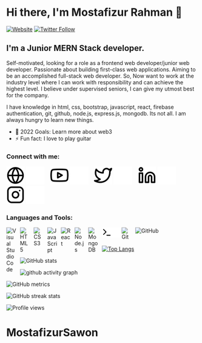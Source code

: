 # Hi there, I'm Mostafizur Rahman 👋 

[![Website](https://img.shields.io/website?label=mostafizur.netlify.app&style=for-the-badge&url=https%3A%2F%2Fcodestackr.com)](https://mostafizur.netlify.app/)
[![Twitter Follow](https://img.shields.io/twitter/follow/rah_mostafizur?color=1DA1F2&logo=twitter&style=for-the-badge)](https://twitter.com/intent/follow?original_referer=https%3A%2F%2Fgithub.com%2FcodeSTACKr&screen_name=rah_mostafizur)


## I'm a Junior MERN Stack developer.

Self-motivated, looking for a role as a frontend web developer/junior web developer. Passionate about building first-class web applications. Aiming to be an accomplished full-stack web developer. So, Now want to work at the industry level where I can work with responsibility and can achieve the highest level. I believe under supervised seniors, I can give my utmost best for the company.

I have knowledge in html, css, bootstrap, javascript, react, firebase authentication, git, github, node.js, express.js, mongodb. Its not all. I am always hungry to learn new things.

<!-- - 🔭 Check out my VS Code course: [Become A VS Code SuperHero!][course]! -->
<!-- - 🌱 I’m currently learning everything 🤣 -->
<!-- - 👯 I’m looking to collaborate with other content creators -->
- 🥅 2022 Goals: Learn more about web3
- ⚡ Fun fact: I love to play guitar
<!-- - 😻 Check out the NFT collection I created: [CodeCats](https://opensea.io/collection/codecats?search[sortAscending]=true&search[sortBy]=PRICE&search[toggles][0]=BUY_NOW) -->

### Connect with me:

[![website](./img/globe-light.svg)](https://mostafizur.netlify.app/#gh-light-mode-only)
[![website](./img/globe-dark.svg)](https://mostafizur.netlify.app/#gh-dark-mode-only)
&nbsp;&nbsp;
[![website](./img/youtube-light.svg)](https://youtube.com/#gh-light-mode-only)
[![website](./img/youtube-dark.svg)](https://youtube.com/#gh-dark-mode-only)
&nbsp;&nbsp;
[![website](./img/twitter-light.svg)](https://twitter.com/rah_mostafizur#gh-light-mode-only)
[![website](./img/twitter-dark.svg)](https://twitter.com/rah_mostafizur#gh-dark-mode-only)
&nbsp;&nbsp;
[![website](./img/linkedin-light.svg)](https://linkedin.com/in/mostafizur-rahman-sawon#gh-light-mode-only)
[![website](./img/linkedin-dark.svg)](https://linkedin.com/in/mostafizur-rahman-sawon#gh-dark-mode-only)
&nbsp;&nbsp;
[![website](./img/instagram-light.svg)](https://instagram.com/mr.sawon#gh-light-mode-only)
[![website](./img/instagram-dark.svg)](https://instagram.com/mr.sawon#gh-dark-mode-only)

### Languages and Tools:

[<img align="left" alt="Visual Studio Code" width="26px" src="https://cdn.jsdelivr.net/gh/devicons/devicon/icons/vscode/vscode-original.svg" style="padding-right:10px;" />](#gh-light-mode-only)
[<img align="left" alt="HTML5" width="26px" src="https://cdn.jsdelivr.net/gh/devicons/devicon/icons/html5/html5-original.svg" style="padding-right:10px;" />](#gh-light-mode-only)
[<img align="left" alt="CSS3" width="26px" src="https://cdn.jsdelivr.net/gh/devicons/devicon/icons/css3/css3-original.svg" style="padding-right:10px;" />](#gh-light-mode-only)
<!-- [<img align="left" alt="Sass" width="26px" src="https://cdn.jsdelivr.net/gh/devicons/devicon/icons/sass/sass-original.svg" style="padding-right:10px;" />][cssplaylist] -->
[<img align="left" alt="JavaScript" width="26px" src="https://cdn.jsdelivr.net/gh/devicons/devicon/icons/javascript/javascript-original.svg" style="padding-right:10px;" />](#gh-light-mode-only)
[<img align="left" alt="React" width="26px" src="https://cdn.jsdelivr.net/gh/devicons/devicon/icons/react/react-original.svg" style="padding-right:10px;" />](#gh-light-mode-only)
 <!-- [<img align="left" alt="Gatsby" width="26px" src="https://cdn.jsdelivr.net/gh/devicons/devicon/icons/gatsby/gatsby-original.svg" style="padding-right:10px;" />][webdevplaylist]
[<img align="left" alt="GraphQL" width="26px" src="https://cdn.jsdelivr.net/gh/devicons/devicon/icons/graphql/graphql-plain.svg" style="padding-right:10px;" />][webdevplaylist] -->
[<img align="left" alt="Node.js" width="26px" src="https://cdn.jsdelivr.net/gh/devicons/devicon/icons/nodejs/nodejs-original.svg" style="padding-right:10px;" />](#gh-light-mode-only)
<!-- [<img align="left" alt="Deno" width="26px" src="./img/deno-light.svg" style="padding-right:10px;" />][webdevplaylist]  -->
[<img align="left" alt="MongoDB" width="26px" src="https://cdn.jsdelivr.net/gh/devicons/devicon/icons/mongodb/mongodb-original.svg" style="padding-right:10px;" />](#gh-light-mode-only)
<!-- [<img align="left" alt="MySQL" width="26px" src="https://cdn.jsdelivr.net/gh/devicons/devicon/icons/mysql/mysql-original.svg" style="padding-right:10px;" />][webdevplaylist] -->
[<img align="left" alt="Terminal" width="26px" src="./img/terminal-light.svg" />](#gh-light-mode-only)
[<img align="left" alt="Terminal" width="26px" src="./img/terminal-dark.svg" />](#gh-dark-mode-only)
[<img align="left" alt="Git" width="26px" src="https://cdn.jsdelivr.net/gh/devicons/devicon/icons/git/git-original.svg" style="padding-right:10px;" />](#gh-light-mode-only)
[<img align="left" alt="GitHub" height="30px" src="https://github.githubassets.com/images/modules/logos_page/GitHub-Mark.png" style="padding-right:10px;" />](#gh-light-mode-only)
<!-- [<img align="left" alt="GitHub" width="26px" src="https://user-images.githubusercontent.com/3369400/139448065-39a229ba-4b06-434b-bc67-616e2ed80c8f.png" style="padding-right:10px;" />](#gh-light-mode-only) -->


<br />
<br />



<!-- ### 📺 Latest YouTube Videos -->

<!-- YOUTUBE:START -->
<!-- - [Is Your NFT Rare? &lpar;Don&#39;t Buy or Sell Before Checking!!&rpar; - NFT Rarity Calculator](https://www.youtube.com/watch?v=Uz1y4j9gvP8)
- [ERC-1155 Contracts Explained | Ethereum Blockchain](https://www.youtube.com/watch?v=S-2TuS9ISAg)
- [ERC-721 Contracts Explained! | Ethereum Blockchain](https://www.youtube.com/watch?v=UCQaEbIyHcM)
- [ERC-20 Contracts Explained! | Ethereum Blockchain](https://www.youtube.com/watch?v=v5BPna3v1Pw)
- [What the Heck is ERC!? Ethereum Blockchain](https://www.youtube.com/watch?v=hf-Qk0Hx00E) -->
<!-- YOUTUBE:END -->

<!-- ➡️ [more videos...](https://youtube.com/codestackr) -->


<!-- ### 📕 Latest Blog Posts -->

<!-- BLOG-POST-LIST:START -->
<!-- - [How To Pass Application Tracking Systems &lpar;ATS&rpar; &amp; Get Interviews - Resume Tips for Software Developer](https://dev.to/codestackr/how-to-pass-application-tracking-systems-ats-get-interviews-resume-tips-for-software-developer-4bmo)
- [Microinteractions: Password Validation Animation](https://dev.to/codestackr/microinteractions-password-validation-animation-5629)
- [Notion + YouTube - A Powerful Combination for Productivity](https://dev.to/codestackr/notion-youtube-a-powerful-combination-for-productivity-1def)
- [Regular Expressions &lpar;RegEx&rpar; Crash Course](https://dev.to/codestackr/regular-expressions-regex-crash-course-248n)
- [Emmet Part 2 - Advanced](https://dev.to/codestackr/emmet-part-2-advanced-4c65) -->
<!-- BLOG-POST-LIST:END -->

<!-- ➡️ [more blog posts...](https://codestackr.com) -->

<!-- --- -->

<!-- <details>
  <summary>:zap: Recent GitHub Activity</summary> -->
  
<!--START_SECTION:activity-->
<!-- 1. ❌ Closed PR [#5](https://github.com/codeSTACKr/nft-landing-page/pull/5) in [codeSTACKr/nft-landing-page](https://github.com/codeSTACKr/nft-landing-page)
2. 💪 Opened PR [#1580](https://github.com/anuraghazra/github-readme-stats/pull/1580) in [anuraghazra/github-readme-stats](https://github.com/anuraghazra/github-readme-stats)
3. 🗣 Commented on [#1572](https://github.com/anuraghazra/github-readme-stats/issues/1572) in [anuraghazra/github-readme-stats](https://github.com/anuraghazra/github-readme-stats)
4. 🎉 Merged PR [#1](https://github.com/mongodb-developer/mongodb-ecommerce/pull/1) in [mongodb-developer/mongodb-ecommerce](https://github.com/mongodb-developer/mongodb-ecommerce)
5. 💪 Opened PR [#1](https://github.com/mongodb-developer/mongodb-ecommerce/pull/1) in [mongodb-developer/mongodb-ecommerce](https://github.com/mongodb-developer/mongodb-ecommerce) -->
<!--END_SECTION:activity-->

<!-- </details> -->

<!-- <details>
  <summary>:zap: GitHub Stats</summary>

  <img align="left" alt="MostafzurSawon's GitHub Stats" src="https://github-readme-stats.vercel.app/api?username=MostafizurSawon&show_icons=true&hide_border=false&title_color=ff652f&icon_color=FFE400&bg_color=09131B&text_color=ffffff&border_color=0c1a25" />

</details> -->

[![Top Langs](https://github-readme-stats.vercel.app/api/top-langs/?username=MostafizurSawon)](https://github.com/anuraghazra/github-readme-stats)

![GitHub stats](https://github-readme-stats.vercel.app/api?username=MostafizurSawon&show_icons=true&count_private=true)  

<!-- ![GitHub Activity Graph](https://activity-graph.herokuapp.com/graph?username=MostafizurSawon)  -->

![github activity graph](https://activity-graph.herokuapp.com/graph?username=mostafizurSawon&&theme=xcode)

![GitHub metrics](https://metrics.lecoq.io/MostafizurSawon)  

![GitHub streak stats](https://github-readme-streak-stats.herokuapp.com/?user=MostafizurSawon)  

![Profile views](https://gpvc.arturio.dev/MostafizurSawon) 
<!-- ![Visitor Count](https://profile-counter.glitch.me/MostafizurSawon/count.svg) -->


[website]: https://mostafizur.netlify.app/
[course]: https://www.linkedin.com/in/mostafizur-rahman-sawon
[twitter]: https://twitter.com/rah_mostafizur
[instagram]: https://www.instagram.com/mr.sawon/
[linkedin]: https://www.linkedin.com/in/mostafizur-rahman-sawon
[webdevplaylist]: https://www.youtube.com/playlist?list=PLkwxH9e_vrAJ0WbEsFA9W3I1W-g_BTsbt
[jsplaylist]: https://www.youtube.com/playlist?list=PLkwxH9e_vrALRJKu7wfXby3MKeflhTu6B
[cssplaylist]: https://www.youtube.com/playlist?list=PLkwxH9e_vrALSdvZuEh6gqQdmDoDIoqz4
[reactplaylist]: https://www.youtube.com/playlist?list=PLkwxH9e_vrAK4TdffpxKY3QGyHCpxFcQ0
# MostafizurSawon
